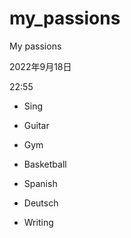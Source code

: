 # my_passions

My passions

2022年9月18日

22:55

 

-   Sing

-   Guitar

-   Gym

-   Basketball

-   Spanish

-   Deutsch

-   Writing

>  
